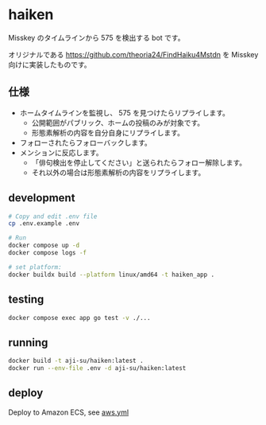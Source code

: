 # haiken

Misskey のタイムラインから 575 を検出する bot です。

オリジナルである https://github.com/theoria24/FindHaiku4Mstdn を Misskey 向けに実装したものです。

## 仕様

- ホームタイムラインを監視し、 575 を見つけたらリプライします。
  - 公開範囲がパブリック、ホームの投稿のみが対象です。
  - 形態素解析の内容を自分自身にリプライします。
- フォローされたらフォローバックします。
- メンションに反応します。
  - 「俳句検出を停止してください」と送られたらフォロー解除します。
  - それ以外の場合は形態素解析の内容をリプライします。

## development

```bash
# Copy and edit .env file
cp .env.example .env

# Run
docker compose up -d
docker compose logs -f

# set platform:
docker buildx build --platform linux/amd64 -t haiken_app .
```

## testing

```bash
docker compose exec app go test -v ./...
```

## running

```bash
docker build -t aji-su/haiken:latest .
docker run --env-file .env -d aji-su/haiken:latest
```

## deploy

Deploy to Amazon ECS, see [aws.yml](.github/workflows/aws.yml)

